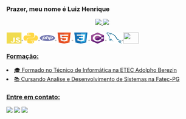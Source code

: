 ### Prazer, meu nome é Luiz Henrique

<div align="center">
  <a href="https://github.com/LuizHenriqueMenezes">
  <img height="155em" src="https://github-readme-stats.vercel.app/api?username=LuizHenriqueMenezes&show_icons=true&theme=react&include_all_commits=true&count_private=true"/>
  <img height="155em" src="https://github-readme-stats.vercel.app/api/top-langs/?username=LuizHenriqueMenezes&layout=compact&langs_count=7&theme=react"/>
</div>
</div>

<div style="display: inline_block"><br>
  <img align="center" height="30" width="40" src="https://raw.githubusercontent.com/devicons/devicon/master/icons/javascript/javascript-plain.svg" />
  <img align="center" height="30" width="40" src="https://raw.githubusercontent.com/devicons/devicon/master/icons/python/python-plain.svg" />
  <img align="center" height="30" width="40" src="https://raw.githubusercontent.com/devicons/devicon/master/icons/php/php-plain.svg" />
  <img align="center" height="30" width="40" src="https://raw.githubusercontent.com/devicons/devicon/master/icons/html5/html5-original.svg">
  <img align="center" height="30" width="40" src="https://raw.githubusercontent.com/devicons/devicon/master/icons/css3/css3-original.svg">
  <img align="center" height="30" width="40" src="https://raw.githubusercontent.com/devicons/devicon/master/icons/csharp/csharp-original.svg">
  <img align="center" height="30" width="40" src="https://raw.githubusercontent.com/devicons/devicon/master/icons/mysql/mysql-original.svg">
  <img align="center" height="30" width="40" src="https://cdn.jsdelivr.net/gh/devicons/devicon/icons/vscode/vscode-original.svg"> 
 <div>

### Formação:
<li>🎓 Formado no Técnico de Informática na ETEC Adolpho Berezin</li>
<li>📚 Cursando Analise e Desenvolvimento de Sistemas na Fatec-PG</li>

### Entre em contato:

<div> 
  <a href="https://www.instagram.com/luizhenriquekkkj/" target="_blank"><img src="https://img.shields.io/badge/-Instagram-%23E4405F?style=for-the-badge&logo=instagram&logoColor=white" target="_blank"></a>
  <a href = "mailto:luizhenriquemenezeskk@gmail.com"><img src="https://img.shields.io/badge/-Gmail-%23333?style=for-the-badge&logo=gmail&logoColor=white" target="_blank"></a>
  <a href="https://www.linkedin.com/in/luiz-henrique-menezes-a3418a237/" target="_blank"><img src="https://img.shields.io/badge/-LinkedIn-%230077B5?style=for-the-badge&logo=linkedin&logoColor=white" target="_blank"></a> 
</div>
